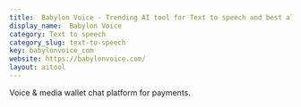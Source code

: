 ```yaml
---
title:  Babylon Voice - Trending AI tool for Text to speech and best alternatives
display_name:  Babylon Voice
category: Text to speech
category_slug: text-to-speech
key: babylonvoice_com
website: https://babylonvoice.com/
layout: aitool
---
```


Voice & media wallet chat platform for payments.
